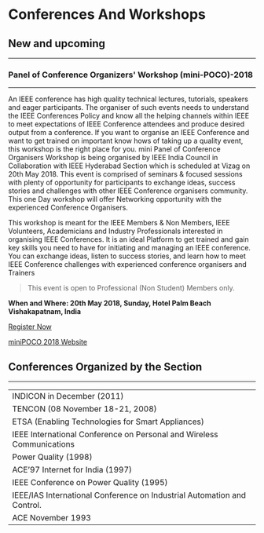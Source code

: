 # Conferences And Workshops

## New and upcoming

---

### Panel of Conference Organizers' Workshop (mini-POCO)-2018

---

An IEEE conference has high quality technical lectures, tutorials, speakers and eager participants. The organiser of  such events needs to understand the IEEE Conferences Policy and know all the helping channels within IEEE to meet expectations of IEEE Conference attendees and produce desired output from a conference. If you want to organise an IEEE Conference and want to get trained on important know hows of taking up a quality event, this workshop is the right place for you. mini Panel of Conference Organisers Workshop is being organised by IEEE India Council in Collaboration with IEEE Hyderabad Section which is scheduled at Vizag on 20th May 2018.  This event is comprised of seminars & focused sessions with plenty of opportunity for participants to exchange ideas, success stories and challenges with other IEEE Conference organisers community. This one Day workshop will offer Networking opportunity with the experienced Conference Organisers.

This workshop is meant for the IEEE Members & Non Members, IEEE Volunteers, Academicians and Industry Professionals interested in organising IEEE Conferences. It is an ideal Platform to get trained and gain key skills you need to  have for initiating and managing an IEEE conference. You can exchange ideas, listen to success stories, and learn how to meet IEEE Conference challenges with experienced conference organisers and Trainers

> This event is open to Professional (Non Student) Members only.

**When and Where:  20th May 2018, Sunday, Hotel Palm Beach Vishakapatnam, India**

[Register Now](https://e36.hubilo.com/)

[miniPOCO 2018 Website](https://e36.hubilo.com/)


## Conferences Organized by the Section

---

|    |
|----|
|INDICON in December (2011)|
|TENCON (08 November 18-21, 2008)|
|ETSA (Enabling Technologies for Smart Appliances)|
|IEEE International Conference on Personal and Wireless Communications|
|Power Quality (1998)|
|ACE’97 Internet for India  (1997)|
|IEEE Conference on Power Quality (1995)|
|IEEE/IAS International Conference on Industrial Automation and Control.|
|ACE November 1993|

